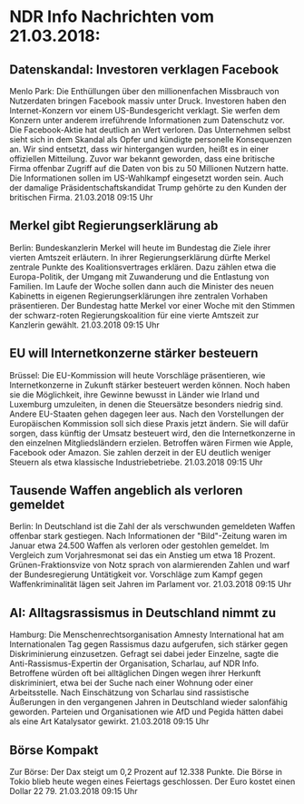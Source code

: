 # NDR Info Nachrichten vom 21.03.2018:


## Datenskandal: Investoren verklagen Facebook
Menlo Park: Die Enthüllungen über den millionenfachen Missbrauch von Nutzerdaten bringen Facebook massiv unter Druck. Investoren haben den Internet-Konzern vor einem US-Bundesgericht verklagt. Sie werfen dem Konzern unter anderem irreführende Informationen zum Datenschutz vor. Die Facebook-Aktie hat deutlich an Wert verloren. Das Unternehmen selbst sieht sich in dem Skandal als Opfer und kündigte personelle Konsequenzen an. Wir sind entsetzt, dass wir hintergangen wurden, heißt es in einer offiziellen Mitteilung. Zuvor war bekannt geworden, dass eine britische Firma offenbar Zugriff auf die Daten von bis zu 50 Millionen Nutzern hatte. Die Informationen sollen im US-Wahlkampf eingesetzt worden sein. Auch der damalige Präsidentschaftskandidat Trump gehörte zu den Kunden der britischen Firma. 21.03.2018 09:15 Uhr 

## Merkel gibt Regierungserklärung ab
Berlin: Bundeskanzlerin Merkel will heute im Bundestag die Ziele ihrer vierten Amtszeit erläutern. In ihrer Regierungserklärung dürfte Merkel zentrale Punkte des Koalitionsvertrages erklären. Dazu zählen etwa die Europa-Politik, der Umgang mit Zuwanderung und die Entlastung von Familien. Im Laufe der Woche sollen dann auch die Minister des neuen Kabinetts in eigenen Regierungserklärungen ihre zentralen Vorhaben präsentieren. Der Bundestag hatte Merkel vor einer Woche mit den Stimmen der schwarz-roten Regierungskoalition für eine vierte Amtszeit zur Kanzlerin gewählt. 21.03.2018 09:15 Uhr 

## EU will Internetkonzerne stärker besteuern
Brüssel: Die EU-Kommission will heute Vorschläge präsentieren, wie Internetkonzerne in Zukunft stärker besteuert werden können. Noch haben sie die Möglichkeit, ihre Gewinne bewusst in Länder wie Irland und Luxemburg umzuleiten, in denen die Steuersätze besonders niedrig sind. Andere EU-Staaten gehen dagegen leer aus. Nach den Vorstellungen der Europäischen Kommission soll sich diese Praxis jetzt ändern. Sie will dafür sorgen, dass künftig der Umsatz besteuert wird, den die Internetkonzerne in den einzelnen Mitgliedsländern erzielen. Betroffen wären Firmen wie Apple, Facebook oder Amazon. Sie zahlen derzeit in der EU deutlich weniger Steuern als etwa klassische Industriebetriebe. 21.03.2018 09:15 Uhr 

## Tausende Waffen angeblich als verloren gemeldet
Berlin: In Deutschland ist die Zahl der als verschwunden gemeldeten Waffen offenbar stark gestiegen. Nach Informationen der "Bild"-Zeitung waren im Januar etwa 24.500 Waffen als verloren oder gestohlen gemeldet. Im Vergleich zum Vorjahresmonat sei das ein Anstieg um etwa 18 Prozent. Grünen-Fraktionsvize von Notz sprach von alarmierenden Zahlen und warf der Bundesregierung Untätigkeit vor. Vorschläge zum Kampf gegen Waffenkriminalität lägen seit Jahren im Parlament vor. 21.03.2018 09:15 Uhr 

## AI: Alltagsrassismus in Deutschland nimmt zu
Hamburg: Die Menschenrechtsorganisation Amnesty International hat am Internationalen Tag gegen Rassismus dazu aufgerufen, sich stärker gegen Diskriminierung einzusetzen. Gefragt sei dabei jeder Einzelne, sagte die Anti-Rassismus-Expertin der Organisation, Scharlau, auf NDR Info. Betroffene würden oft bei alltäglichen Dingen wegen ihrer Herkunft diskriminiert, etwa bei der Suche nach einer Wohnung oder einer Arbeitsstelle. Nach Einschätzung von Scharlau sind rassistische Äußerungen in den vergangenen Jahren in Deutschland wieder salonfähig geworden. Parteien und Organisationen wie AfD und Pegida hätten dabei als eine Art Katalysator gewirkt. 21.03.2018 09:15 Uhr 

## Börse Kompakt
Zur Börse: Der Dax steigt um 0,2 Prozent auf 12.338 Punkte. Die Börse in Tokio blieb heute wegen eines Feiertags geschlossen. Der Euro kostet einen Dollar 22 79. 21.03.2018 09:15 Uhr 
